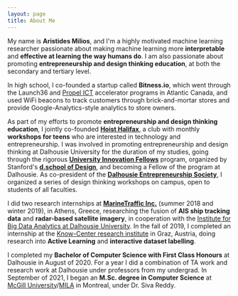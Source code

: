 ```yaml
---
layout: page
title: About Me
---
```


My name is **Aristides Milios**, and I'm a highly motivated machine learning researcher passionate about making machine learning more **interpretable** and **effective at learning the way humans do**. I am also passionate about promoting **entrepreneurship and design thinking education**, at both the secondary and tertiary level. 

In high school, I co-founded a startup called **Bitness.io**, which went through the Launch36 and [Propel ICT](https://www.propelict.com/) accelerator programs in Atlantic Canada, and used WiFi beacons to track customers through brick-and-mortar stores and provide Google-Analytics-style analytics to store owners. 

As part of my efforts to promote **entrepreneurship and design thinking education**, I jointly co-founded [**Hoist Halifax**](https://voltaeffect.com/programs/hoist/), a club with monthly **workshops for teens** who are interested in technology and entrepreneurship. I was involved in promoting entrepreneurship and design thinking at Dalhousie University for the duration of my studies, going through the rigorous [**University Innovation Fellows**](https://universityinnovationfellows.org/) program, organized by Stanford's [**d.school of Design**](https://dschool.stanford.edu/), and becoming a Fellow of the program at Dalhousie. As co-president of the [**Dalhousie Entrepreneurship Society**](https://www.facebook.com/dalentsoc/), I organized a series of design thinking workshops on campus, open to students of all faculties.

I did two research internships at [**MarineTraffic Inc.**](https://www.marinetraffic.com/) (summer 2018 and winter 2019), in Athens, Greece, researching the fusion of **AIS ship tracking data** and **radar-based satellite imagery**, in cooperation with the [Institute for Big Data Analytics at Dalhousie University](https://bigdata.cs.dal.ca/). In the fall of 2019, I completed an internship at the [Know-Center research institute](https://www.know-center.tugraz.at/en/) in Graz, Austria, doing research into **Active Learning** and **interactive dataset labelling**. 

I completed my **Bachelor of Computer Science with First Class Honours** at Dalhousie in August of 2020. For a year I did a combination of TA work and research work at Dalhousie under professors from my undergrad. In September of 2021, I began an **M.Sc. degree in Computer Science** at [McGill University](https://www.mcgill.ca/)/[MILA](https://mila.quebec/en/) in Montreal, under Dr. Siva Reddy.

